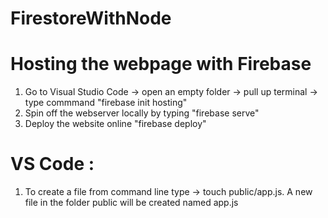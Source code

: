 # FirestoreWithNode

# Hosting the webpage with Firebase
1. Go to Visual Studio Code -> open an empty folder -> pull up terminal -> type commmand "firebase init hosting"
2. Spin off the webserver locally by typing "firebase serve"
3. Deploy the website online "firebase deploy"

# VS Code :
1. To create a file from command line type -> touch public/app.js.
A new file in the folder public will be created named app.js

